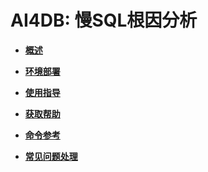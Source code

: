 # AI4DB: 慢SQL根因分析<a name="ZH-CN_TOPIC_0000001240824997"></a>

-   **[概述](概述-4.md)**  

-   **[环境部署](环境部署-5.md)**  

-   **[使用指导](使用指导-6.md)**  

-   **[获取帮助](获取帮助-7.md)**  

-   **[命令参考](命令参考-8.md)**  

-   **[常见问题处理](常见问题处理-9.md)**  


